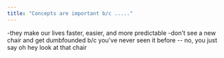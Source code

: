 ```yaml
---
title: "Concepts are important b/c ....."
---
```

-they make our lives faster, easier, and more predictable
-don't see a new chair and get dumbfounded b/c you've never seen it before -- no, you just say oh hey look at that chair

